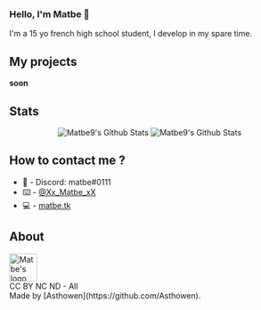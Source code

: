 ### Hello, I'm Matbe 🖖

I'm a 15 yo french high school student, I develop in my spare time.

## My projects
  **soon**

## Stats
<p align="center">
  <img alt="Matbe9's Github Stats" src="https://github-readme-stats.vercel.app/api?username=Matbe9&show_icons=true&hide_border=true&theme=tokyonight&hide=issues" />
  <img alt="Matbe9's Github Stats" src="https://github-readme-stats.vercel.app/api/top-langs/?username=Matbe9&show_icons=true&layout=compact&hide_border=true&theme=tokyonight" />
</p>

## How to contact me ?
* 📯 - Discord: matbe#0111
* ⌨️ - [@Xx_Matbe_xX](https://twitter.com/Xx_Matbe_xX)
* 💻 - [matbe.tk](https://matbe.tk/)

## About
<img alt="Matbe's logo" src="https://avatars.githubusercontent.com/u/59774749?v=4" width="50px" />
<br/>
CC BY NC ND - All <br>
Made by [Asthowen](https://github.com/Asthowen).
